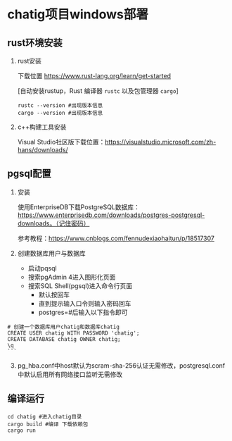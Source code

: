 # chatig项目windows部署

##  rust环境安装

1. rust安装

   下载位置 https://www.rust-lang.org/learn/get-started

   [自动安装rustup，Rust 编译器 `rustc` 以及包管理器 `cargo`]

   ```shell
   rustc --version #出现版本信息
   cargo --version #出现版本信息
   ```

2. c++构建工具安装

   Visual Studio社区版下载位置：https://visualstudio.microsoft.com/zh-hans/downloads/

## pgsql配置

1. 安装

   使用EnterpriseDB下载PostgreSQL数据库：https://www.enterprisedb.com/downloads/postgres-postgresql-downloads。（记住密码）

   参考教程：https://www.cnblogs.com/fennudexiaohaitun/p/18517307

2. 创建数据库用户与数据库

   * 启动pqsql
   * 搜索pgAdmin 4进入图形化页面
   * 搜索SQL Shell(pgsql)进入命令行页面
     * 默认按回车
     * 直到提示输入口令则输入密码回车
     * postgres=#后输入以下指令即可

~~~shell
# 创建一个数据库用户chatig和数据库chatig
CREATE USER chatig WITH PASSWORD 'chatig';
CREATE DATABASE chatig OWNER chatig;
\q
```
~~~

3. pg_hba.conf中host默认为scram-sha-256认证无需修改，postgresql.conf中默认启用所有网络接口监听无需修改

## 编译运行

```shell
cd chatig #进入chatig目录
cargo build #编译 下载依赖包
cargo run
```

